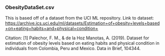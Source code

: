 ### ObesityDataSet.csv

This is based off of a dataset from the UCI ML repository.
Link to dataset: https://archive.ics.uci.edu/ml/datasets/Estimation+of+obesity+levels+based+on+eating+habits+and+physical+condition+

Citation: [1] Palechor, F. M., & de la Hoz Manotas, A. (2019). Dataset for estimation of obesity levels based on eating habits and physical condition in individuals from Colombia, Peru and Mexico. Data in Brief, 104344.
